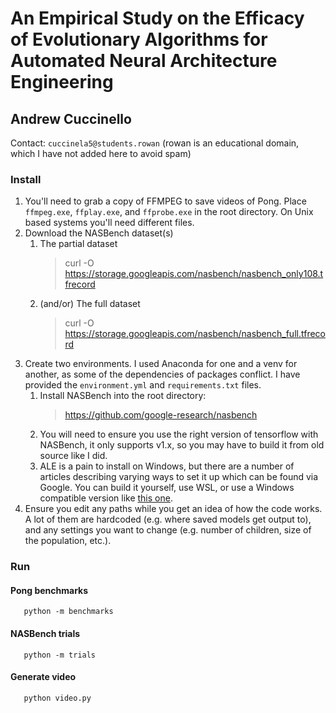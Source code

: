 # An Empirical Study on the Efficacy of Evolutionary Algorithms for Automated Neural Architecture Engineering
## Andrew Cuccinello
Contact: `cuccinela5@students.rowan` (rowan is an educational domain, which I have not added here to avoid spam)

### Install
1. You'll need to grab a copy of FFMPEG to save videos of Pong. Place `ffmpeg.exe`, `ffplay.exe`, and `ffprobe.exe` in the root directory. On Unix based systems you'll need different files.
2. Download the NASBench dataset(s)
   1. The partial dataset
      > curl -O https://storage.googleapis.com/nasbench/nasbench_only108.tfrecord
   2. (and/or) The full dataset
      > curl -O https://storage.googleapis.com/nasbench/nasbench_full.tfrecord
3. Create two environments. I used Anaconda for one and a venv for another, as some of the dependencies of packages conflict. I have provided the `environment.yml` and `requirements.txt` files.
   1. Install NASBench into the root directory:
      > https://github.com/google-research/nasbench
   2. You will need to ensure you use the right version of tensorflow with NASBench, it only supports v1.x, so you may have to build it from old source like I did.
   3. ALE is a pain to install on Windows, but there are a number of articles describing varying ways to set it up which can be found via Google. You can build it yourself, use WSL, or use a Windows compatible version like [this one](https://github.com/Kojoley/atari-py).
4. Ensure you edit any paths while you get an idea of how the code works. A lot of them are hardcoded (e.g. where saved models get output to), and any settings you want to change (e.g. number of children, size of the population, etc.).

### Run
#### Pong benchmarks
```shell
   python -m benchmarks
```
#### NASBench trials
```shell
   python -m trials
```
#### Generate video
```shell
   python video.py
```
